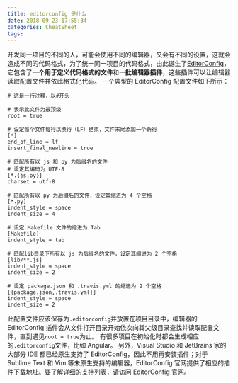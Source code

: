 ```yaml
---
title: editorconfig 是什么
date: 2018-09-23 17:55:34
categories: CheatSheet
tags:
---
```


开发同一项目的不同的人，可能会使用不同的编辑器，又会有不同的设置，这就会造成不同的代码格式，为了统一同一项目的代码格式，由此诞生了[EditorConfig](https://editorconfig.org/)，它包含了**一个用于定义代码格式的文件**和**一批编辑器插件**，这些插件可以让编辑器读取配置文件并依此格式化代码。
一个典型的 EditorConfig 配置文件如下所示：
```
# 这是一行注释，以#开头

# 表示此文件为最顶级
root = true

# 设定每个文件每行以换行（LF）结束，文件末尾添加一个新行
[*]
end_of_line = lf
insert_final_newline = true

# 匹配所有以 js 和 py 为后缀名的文件
# 设定其编码为 UTF-8
[*.{js,py}]
charset = utf-8

# 匹配所有以 py 为后缀名的文件，设定其缩进为 4 个空格
[*.py]
indent_style = space
indent_size = 4

# 设定 Makefile 文件的缩进为 Tab
[Makefile]
indent_style = tab

# 匹配lib目录下所有以 js 为后缀名的文件，设定其缩进为 2 个空格
[lib/**.js]
indent_style = space
indent_size = 2

# 设定 package.json 和 .travis.yml 的缩进为 2 个空格
[{package.json,.travis.yml}]
indent_style = space
indent_size = 2
```
此配置文件应该保存为`.editorconfig`并放置在项目目录中，编辑器的 EditorConfig 插件会从文件打开目录开始依次向其父级目录查找并读取配置文件，直到遇见`root = true`为止。
有很多项目在初始化时都会生成相应的`.editorconfig`文件，比如 Angular。
另外，Visual Studio 和 JetBrains 家的大部分 IDE 都已经原生支持了 EditorConfig，因此不用再安装插件；对于 Sublime Text 和 Vim 等未原生支持的编辑器，EditorConfig 官网提供了相应的插件下载地址。要了解详细的支持列表，请访问 EditorConfig 官网。
